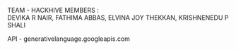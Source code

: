 TEAM - HACKHIVE
MEMBERS :   
     DEVIKA R NAIR, 
     FATHIMA ABBAS, 
     ELVINA JOY THEKKAN, 
     KRISHNENEDU P SHALI
     
API - generativelanguage.googleapis.com

